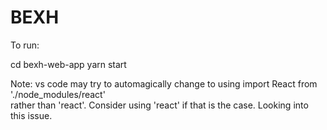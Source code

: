 # BEXH

To run:

cd bexh-web-app
yarn start

Note: vs code may try to automagically change to using import React from './node_modules/react'  
rather than 'react'. Consider using 'react' if that is the case. Looking into this issue.